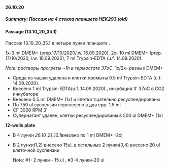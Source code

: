 **26.10.20**

##### Summary: Пассаж на 4 стекла планшета HEK293 (old)

#### Passage (13.10_20_35.1)

Пассаж 13.10_20_35.1 в четыре лунки планшета .

1x-3 ml DMEM+ (prep.17/10/2020/.w. 16.09.2020), 2x- 10 ml DMEM+  (prep.  17/10/2020, i.w. 16.09.2020), 7 ml Trypsin-EDTA (u.f.  14.09.2020). 

*Note: растворы прогреты ~1h в термостате 37oC*. 1x/2x- разные DMEM+

- Среда из чашки удалена и клетки промыты 0.5 ml Trypsin-EDTA (u.f.  14.09.2020).
- Внесено 1 ml Trypsin-EDTA(u.f.  14.09.2020)., инкубация 3' 37oC в CO2 инкубаторе
- Внесено 0.5 ml DMEM+ (1x) и клетки тщательно ресуспендированы
- По 750 ul суспензии перенесено в два epp. 1.5 ml
- CF 3000 RPM 3'
- Супернатант удален, клетки ресуспендированы в 500 ul DMEM+ (1x)

**12-wells plate**

- В 4 лунки *26.10_21_12.1*внесено по 1 ml DMEM+ -2x)

- В 2 лунки(1,2) внесено 15ul, в остальные 2 лунки(3,4) внесено 20 ul клеточной суспензии

  Note: #1- 2 лунки - 15 ul , #3-4 лунки-20 ul
